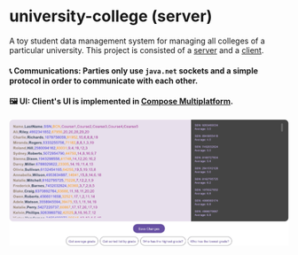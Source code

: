 # university-college (server)

A toy student data management system for managing all colleges of a particular university.
This project is consisted of a [server](https://github.com/YektaDev/university-college-server)
and a [client](https://github.com/YektaDev/university-college-client).
#### **📞 Communications:** Parties only use `java.net` sockets and a simple protocol in order to communicate with each other.
#### **🖼️ UI:** Client's UI is implemented in [Compose Multiplatform](https://github.com/JetBrains/compose-multiplatform).

![Screenshot](screenshot.jpg)
